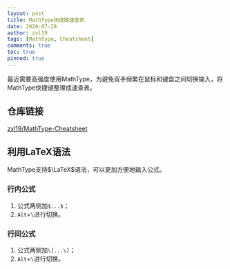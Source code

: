 ```yaml
---
layout: post
title: MathType快捷键速查表
date: 2020-07-28
author: zxl19
tags: [MathType, Cheatsheet]
comments: true
toc: true
pinned: true
---
```


最近需要高强度使用MathType，为避免双手频繁在鼠标和键盘之间切换输入，将MathType快捷键整理成速查表。

<!-- more -->

## 仓库链接

[zxl19/MathType-Cheatsheet](https://github.com/zxl19/MathType-Cheatsheet)

## 利用LaTeX语法

MathType支持$\LaTeX$语法，可以更加方便地输入公式。

### 行内公式

1. 公式两侧加`$...$`；
2. `Alt`+`\`进行切换。

### 行间公式

1. 公式两侧加`\[...\]`；
2. `Alt`+`\`进行切换。
